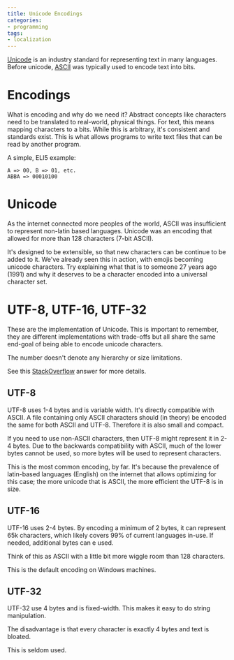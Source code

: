 ```yaml
---
title: Unicode Encodings
categories:
- programming
tags:
- localization
---
```


[Unicode] is an industry standard for representing text in many languages.
Before unicode, [ASCII] was typically used to encode text into bits.

# Encodings

What is encoding and why do we need it?
Abstract concepts like characters need to be translated to real-world, physical things.
For text, this means mapping characters to a bits.
While this is arbitrary, it's consistent and standards exist.
This is what allows programs to write text files that can be read by another program.

[Unicode]: https://en.wikipedia.org/wiki/Unicode
[ASCII]: https://en.wikipedia.org/wiki/ASCII

A simple, ELI5 example:

    A => 00, B => 01, etc.
    ABBA => 00010100

# Unicode

As the internet connected more peoples of the world, ASCII was insufficient to represent non-latin based languages.
Unicode was an encoding that allowed for more than 128 characters (7-bit ASCII).

It's designed to be extensible, so that new characters can be continue to be added to it.
We've already seen this in action, with emojis becoming unicode characters.
Try explaining what that is to someone 27 years ago (1991) and why it deserves to be a character encoded into a
universal character set.

# UTF-8, UTF-16, UTF-32

These are the implementation of Unicode.
This is important to remember, they are different implementations with trade-offs but all share the same end-goal of
being able to encode unicode characters.

The number doesn't denote any hierarchy or size limitations.

See this [StackOverflow] answer for more details.

[StackOverflow]: https://stackoverflow.com/a/496374

## UTF-8

UTF-8 uses 1-4 bytes and is variable width.
It's directly compatible with ASCII.
A file containing only ASCII characters should (in theory) be encoded the same for both ASCII and UTF-8.
Therefore it is also small and compact.

If you need to use non-ASCII characters, then UTF-8 might represent it in 2-4 bytes.
Due to the backwards compatibility with ASCII, much of the lower bytes cannot be used, so more bytes will be used to
represent characters.

This is the most common encoding, by far.
It's because the prevalence of latin-based languages (English) on the internet that allows optimizing for this case;
the more unicode that is ASCII, the more efficient the UTF-8 is in size.

## UTF-16

UTF-16 uses 2-4 bytes.
By encoding a minimum of 2 bytes, it can represent 65k characters, which likely covers 99% of current languages in-use.
If needed, additional bytes can e used.

Think of this as ASCII with a little bit more wiggle room than 128 characters.

This is the default encoding on Windows machines.

## UTF-32

UTF-32 use 4 bytes and is fixed-width.
This makes it easy to do string manipulation.

The disadvantage is that every character is exactly 4 bytes and text is bloated.

This is seldom used.
